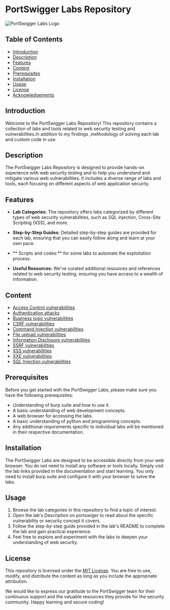 # PortSwigger Labs Repository

![PortSwigger Labs Logo](https://www.qbssoftware.com/image/cache/catalog/Vendor%20Logos/PORTSWIGGE-600x315w.png)

## Table of Contents
- [Introduction](#introduction)
- [Description](#description)
- [Features](#features)
- [Content](#content)
- [Prerequisites](#prerequisites)
- [Installation](#installation)
- [Usage](#usage)
- [License](#license)
- [Acknowledgements](#acknowledgements)

## Introduction

Welcome to the PortSwigger Labs Repository! This repository contains a collection of labs and tools related to web security testing and vulnerabilities.In addition to my findings ,methodology of solving each lab and custom code in use.
## Description

The PortSwigger Labs Repository is designed to provide hands-on experience with web security testing and to help you understand and mitigate various web vulnerabilities. It includes a diverse range of labs and tools, each focusing on different aspects of web application security.

## Features

- **Lab Categories:** The repository offers labs categorized by different types of web security vulnerabilities, such as SQL injection, Cross-Site Scripting (XSS), and more.

- **Step-by-Step Guides:** Detailed step-by-step guides are provided for each lab, ensuring that you can easily follow along and learn at your own pace.

- ** Scripts and codes:** for some labs to automate the exploitation process.

- **Useful Resources:** We've curated additional resources and references related to web security testing, ensuring you have access to a wealth of information.

## Content
- [Access Control vulnerabilities](https://github.com/MedhatHassan/PortSwiggerLabs/tree/main/AccessControl)
- [Authentication attacks](https://github.com/MedhatHassan/PortSwiggerLabs/tree/main/Authentication)
- [Buainess logic vulnerabilities](https://github.com/MedhatHassan/PortSwiggerLabs/tree/main/BusinessLogicVulnerabilities)
- [CSRF vulnerabilities](https://github.com/MedhatHassan/PortSwiggerLabs/tree/main/CSRF)
- [Command Injection vulnerabilities](https://github.com/MedhatHassan/PortSwiggerLabs/tree/main/CommandInjection)
- [File upload vulnerabilities](https://github.com/MedhatHassan/PortSwiggerLabs/tree/main/FileUploadVulnerabilities)
- [Information Disclosure vulnerabilities](https://github.com/MedhatHassan/PortSwiggerLabs/tree/main/InformationDisclosure)
- [SSRF vulnerabilities](https://github.com/MedhatHassan/PortSwiggerLabs/tree/main/SSRF)
- [XSS vulnerabilities](https://github.com/MedhatHassan/PortSwiggerLabs/tree/main/XSS)
- [XXE vulnerabilities](https://github.com/MedhatHassan/PortSwiggerLabs/tree/main/XXE)
- [SQL Injection vulnerabilities](https://github.com/MedhatHassan/PortSwiggerLabs/tree/main/SQLInjection)

## Prerequisites

Before you get started with the PortSwigger Labs, please make sure you have the following prerequisites:
- Understanding of burp suite and how to use it.
- A basic understanding of web development concepts.
- A web browser for accessing the labs.
- A basic understanding of python and programming concepts.
- Any additional requirements specific to individual labs will be mentioned in their respective documentation.

## Installation

The PortSwigger Labs are designed to be accessible directly from your web browser. You do not need to install any software or tools locally. Simply visit the lab links provided in the documentation and start learning.
You only need to install burp suite and configure it with your browser to solve the labs.

## Usage

1. Browse the lab categories in this repository to find a topic of interest.
2. Open the lab's Description on portswiger to read about the specific vulnerability or security concept it covers.
3. Follow the step-by-step guide provided in the lab's README to complete the lab and gain practical experience.
4. Feel free to explore and experiment with the labs to deepen your understanding of web security.

## License

This repository is licensed under the [MIT License](LICENSE.md). You are free to use, modify, and distribute the content as long as you include the appropriate attribution.

We would like to express our gratitude to the PortSwigger team for their continuous support and the valuable resources they provide for the security community.
Happy learning and secure coding!
